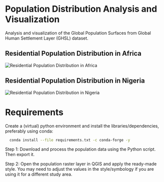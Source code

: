 # Population Distribution Analysis and Visualization
Analysis and visualization of the Global Population Surfaces from Global Human Settlement Layer (GHSL) dataset.

## Residential Population Distribution in Africa
![Residential Population Distribution in Africa](Maps/Africa_Pop_Distribution_2025_GHS.png "Residential Population Distribution in Africa")


## Residential Population Distribution in Nigeria
![Residential Population Distribution in Nigeria](Maps/Nigeria_Pop_Distribution_2025_GHS.png "Residential Population Distribution in Nigeria")


# Requirements
Create a (virtual) python environment and install the libraries/dependencies, preferably using conda:

```bash
  conda install --file requirements.txt -c conda-forge -y
```

Step 1: Download and process the population data using the Python script. Then export it.

Step 2: Open the population raster layer in QGIS and apply the ready-made style. You may need to adjust the values in the style/symbology if you are using it for a different study area.